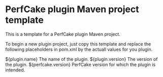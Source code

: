 PerfCake plugin Maven project template
======================================

This is a template for a PerfCake plugin Maven project.

To begin a new plugin project, just copy this template and replace
the following placeholders in pom.xml by the actuall values for you plugin.

${plugin.name}          The name of the plugin.
${plugin.version}       The version of the plugin.
${perfcake.version}     PerfCake version for which the plugin is intended.
